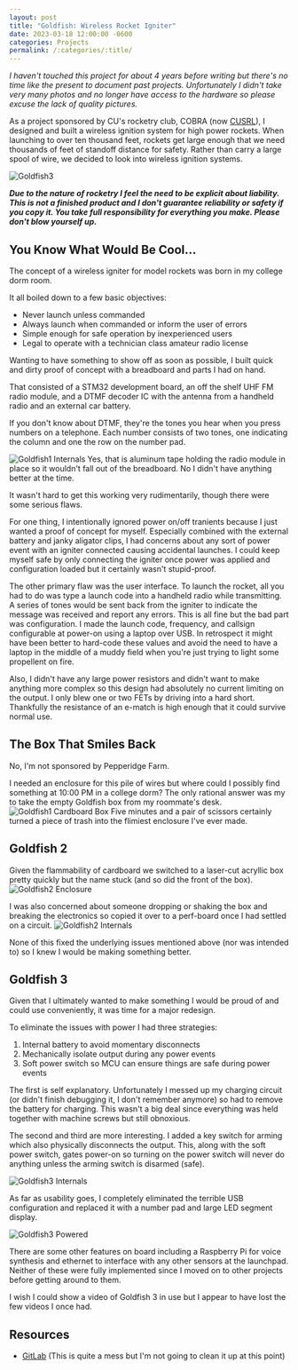 ```yaml
---
layout: post
title: "Goldfish: Wireless Rocket Igniter"
date: 2023-03-18 12:00:00 -0600
categories: Projects
permalink: /:categories/:title/
---
```


*I haven't touched this project for about 4 years before writing but there's no time like the present to document past projects. Unfortunately I didn't take very many photos and no longer have access to the hardware so please excuse the lack of quality pictures.*

As a project sponsored by CU's rocketry club, COBRA (now [CUSRL](https://www.colorado.edu/studentgroups/cobra/)), I designed and built a wireless ignition system for high power rockets. When launching to over ten thousand feet, rockets get large enough that we need thousands of feet of standoff distance for safety. Rather than carry a large spool of wire, we decided to look into wireless ignition systems.

![Goldfish3]({{base-url}}/assets/goldfish3/goldfish3_assembled.jpg)

<!--more-->

***Due to the nature of rocketry I feel the need to be explicit about liability. This is not a finished product and I don't guarantee reliability or safety if you copy it. You take full responsibility for everything you make. Please don't blow yourself up.***

## You Know What Would Be Cool...
The concept of a wireless igniter for model rockets was born in my college dorm room.

It all boiled down to a few basic objectives:
- Never launch unless commanded
- Always launch when commanded or inform the user of errors
- Simple enough for safe operation by inexperienced users
- Legal to operate with a technician class amateur radio license

Wanting to have something to show off as soon as possible, I built quick and dirty proof of concept with a breadboard and parts I had on hand.

That consisted of a STM32 development board, an off the shelf UHF FM radio module, and a DTMF decoder IC with the antenna from a handheld radio and an external car battery.

If you don't know about DTMF, they're the tones you hear when you press numbers on a telephone. Each number consists of two tones, one indicating the column and one the row on the number pad.

![Goldfish1 Internals]({{base-url}}/assets/goldfish3/goldfish1_breadboard.jpg)
Yes, that is aluminum tape holding the radio module in place so it wouldn't fall out of the breadboard. No I didn't have anything better at the time.

It wasn't hard to get this working very rudimentarily, though there were some serious flaws.

For one thing, I intentionally ignored power on/off tranients because I just wanted a proof of concept for myself.
Especially combined with the external battery and janky aligator clips, I had concerns about any sort of power event with an igniter connected causing accidental launches. I could keep myself safe by only connecting the igniter once power was applied and configuration loaded but it certainly wasn't stupid-proof.

The other primary flaw was the user interface.
To launch the rocket, all you had to do was type a launch code into a handheld radio while transmitting.
A series of tones would be sent back from the igniter to indicate the message was received and report any errors.
This is all fine but the bad part was configuration.
I made the launch code, frequency, and callsign configurable at power-on using a laptop over USB.
In retrospect it might have been better to hard-code these values and avoid the need to have a laptop in the middle of a muddy field when you're just trying to light some propellent on fire.
<!-- ![Baofeng UV-5R]({{base-url}}/assets/goldfish3/uv-5r.jpg) -->

Also, I didn't have any large power resistors and didn't want to make anything more complex so this design had absolutely no current limiting on the output.
I only blew one or two FETs by driving into a hard short. Thankfully the resistance of an e-match is high enough that it could survive normal use.

## The Box That Smiles Back
No, I'm not sponsored by Pepperidge Farm.

I needed an enclosure for this pile of wires but where could I possibly find something at 10:00 PM in a college dorm?
The only rational answer was my to take the empty Goldfish box from my roommate's desk.
![Goldfish1 Cardboard Box]({{base-url}}/assets/goldfish3/goldfish1_cardboard.jpg)
Five minutes and a pair of scissors certainly turned a piece of trash into the flimiest enclosure I've ever made.

## Goldfish 2
Given the flammability of cardboard we switched to a laser-cut acryllic box pretty quickly but the name stuck (and so did the front of the box).
![Goldfish2 Enclosure]({{base-url}}/assets/goldfish3/goldfish2_complete.jpg)

I was also concerned about someone dropping or shaking the box and breaking the electronics so copied it over to a perf-board once I had settled on a circuit.
![Goldfish2 Internals]({{base-url}}/assets/goldfish3/goldfish2_guts.jpg)

None of this fixed the underlying issues mentioned above (nor was intended to) so I knew I would be making something better.

## Goldfish 3
Given that I ultimately wanted to make something I would be proud of and could use conveniently, it was time for a major redesign.

To eliminate the issues with power I had three strategies:
1. Internal battery to avoid momentary disconnects
1. Mechanically isolate output during any power events
1. Soft power switch so MCU can ensure things are safe during power events

The first is self explanatory. Unfortunately I messed up my charging circuit (or didn't finish debugging it, I don't remember anymore) so had to remove the battery for charging. This wasn't a big deal since everything was held together with machine screws but still obnoxious.

The second and third are more interesting. I added a key switch for arming which also physically disconnects the output. This, along with the soft power switch, gates power-on so turning on the power switch will never do anything unless the arming switch is disarmed (safe).

![Goldfish3 Internals]({{base-url}}/assets/goldfish3/goldfish3_reflow.jpg)

As far as usability goes, I completely eliminated the terrible USB configuration and replaced it with a number pad and large LED segment display.

![Goldfish3 Powered]({{base-url}}/assets/goldfish3/goldfish3_powered.jpg)

There are some other features on board including a Raspberry Pi for voice synthesis and ethernet to interface with any other sensors at the launchpad.
Neither of these were fully implemented since I moved on to other projects before getting around to them.

I wish I could show a video of Goldfish 3 in use but I appear to have lost the few videos I once had.


## Resources
- [GitLab](https://gitlab.com/brendanhaines/goldfish) (This is quite a mess but I'm not going to clean it up at this point)
